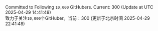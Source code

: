 Committed to Following `10,000` GitHubers. Current: <!-- FOLLOWING_COUNT -->300<!-- FOLLOWING_COUNT --> (Update at UTC <!-- LAST_UPDATED -->2025-04-29 14:41:48<!-- LAST_UPDATED -->)<br>
致力于关注`10,000`个GitHuber。当前：<!-- FOLLOWING_COUNT -->300<!-- FOLLOWING_COUNT --> (更新于北京时间 <!-- LAST_UPDATED_CST -->2025-04-29 22:41:48<!-- LAST_UPDATED_CST -->)
